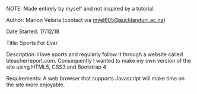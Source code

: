 NOTE: Made entirely by myself and not inspired by a tutorial.

Author: Marion Veloria (contact via mvel605@aucklanduni.ac.nz)

Date Started: 17/12/18

Title: Sports For Ever

Description: I love sports and regularly follow it through a website called bleacherreport.com. Consequently I wanted to make my own version of the site using HTML5, CSS3 and Bootstrap 4

Requirements: A web browser that supports Javascript will make time on the site more enjoyable.
